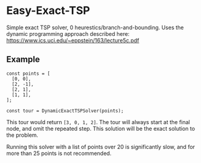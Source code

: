 # Easy-Exact-TSP
Simple exact TSP solver, 0 heurestics/branch-and-bounding. Uses the dynamic programming approach described here: https://www.ics.uci.edu/~eppstein/163/lecture5c.pdf

## Example

```
const points = [
  [0, 0],
  [2, -1],
  [2, 1],
  [1, 1],
];

const tour = DynamicExactTSPSolver(points);
```

This tour would return `[3, 0, 1, 2]`. The tour will always start at the final node, and omit the repeated step. This solution will be the exact solution to the problem.

Running this solver with a list of points over 20 is significantly slow, and for more than 25 points is not recommended.
